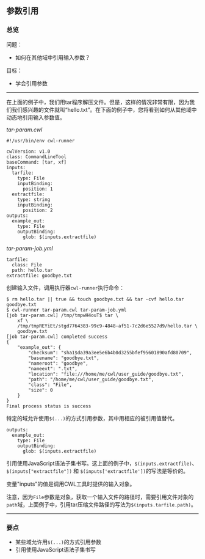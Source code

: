 ## 参数引用

### 总览

问题：

* 如何在其他域中引用输入参数？

目标：

* 学会引用参数

-----

在上面的例子中，我们用tar程序解压文件。但是，这样的情况非常有限，因为我们我们感兴趣的文件就叫“hello.txt”。在下面的例子中，您将看到如何从其他域中动态地引用输入参数值。

*tar-param.cwl*

~~~
#!/usr/bin/env cwl-runner

cwlVersion: v1.0
class: CommandLineTool
baseCommand: [tar, xf]
inputs:
  tarfile:
    type: File
    inputBinding:
      position: 1
  extractfile:
    type: string
    inputBinding:
      position: 2
outputs:
  example_out:
    type: File
    outputBinding:
      glob: $(inputs.extractfile)

~~~

*tar-param-job.yml*

~~~
tarfile:
  class: File
  path: hello.tar
extractfile: goodbye.txt

~~~

创建输入文件，调用执行器`cwl-runner`执行命令：

~~~
$ rm hello.tar || true && touch goodbye.txt && tar -cvf hello.tar goodbye.txt
$ cwl-runner tar-param.cwl tar-param-job.yml
[job tar-param.cwl] /tmp/tmpwH4ouT$ tar \
    xf \
    /tmp/tmpREYiEt/stgd7764383-99c9-4848-af51-7c2d6e5527d9/hello.tar \
    goodbye.txt
[job tar-param.cwl] completed success
{
    "example_out": {
        "checksum": "sha1$da39a3ee5e6b4b0d3255bfef95601890afd80709",
        "basename": "goodbye.txt",
        "nameroot": "goodbye",
        "nameext": ".txt",
        "location": "file:///home/me/cwl/user_guide/goodbye.txt",
        "path": "/home/me/cwl/user_guide/goodbye.txt",
        "class": "File",
        "size": 0
    }
}
Final process status is success
~~~

特定的域允许使用`$(...)`的方式引用参数，其中用相应的被引用值替代。

~~~
outputs:
  example_out:
    type: File
    outputBinding:
      glob: $(inputs.extractfile)
~~~

引用使用JavaScript语法子集书写。这上面的例子中，`$(inputs.extractfile)`、 `$(inputs["extractfile"])` 和 `$(inputs['extractfile'])`的写法是等价的。

变量"inputs"的值是调用CWL工具时提供的输入对象。

注意，因为`File`参数是对象，获取一个输入文件的路径时，需要引用文件对象的`path`域，上面例子中，引用tar压缩文件路径的写法为`$(inputs.tarfile.path)`。

-----

### 要点

* 某些域允许用`$(...)`的方式引用参数
* 引用使用JavaScript语法子集书写
